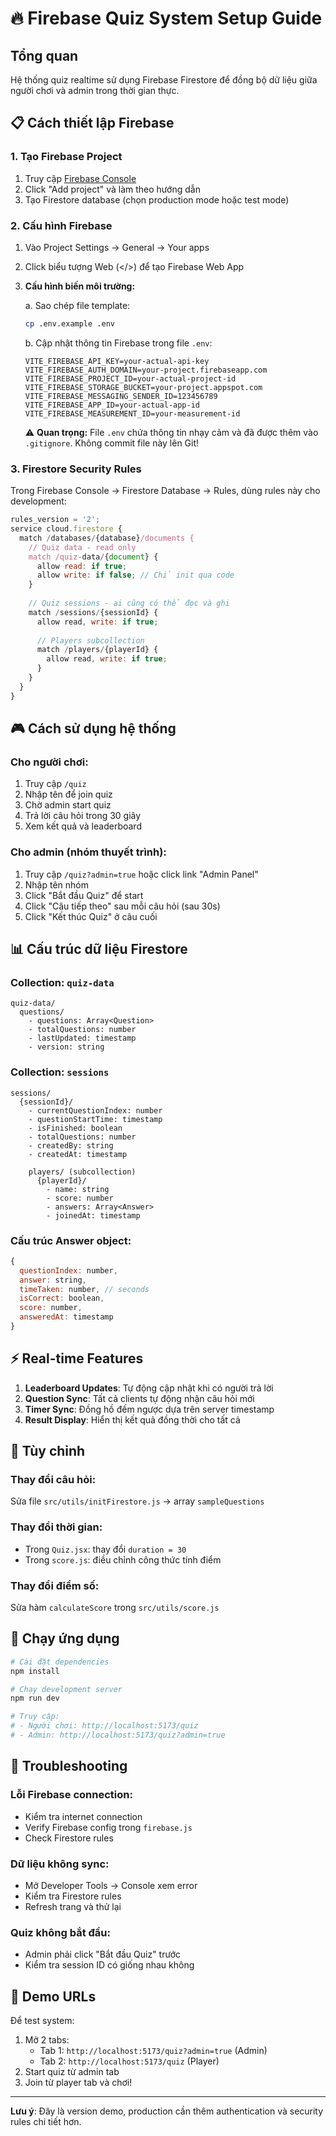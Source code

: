 # 🔥 Firebase Quiz System Setup Guide

## Tổng quan
Hệ thống quiz realtime sử dụng Firebase Firestore để đồng bộ dữ liệu giữa người chơi và admin trong thời gian thực.

## 📋 Cách thiết lập Firebase

### 1. Tạo Firebase Project
1. Truy cập [Firebase Console](https://console.firebase.google.com/)
2. Click "Add project" và làm theo hướng dẫn
3. Tạo Firestore database (chọn production mode hoặc test mode)

### 2. Cấu hình Firebase
1. Vào Project Settings → General → Your apps
2. Click biểu tượng Web (</>) để tạo Firebase Web App
3. **Cấu hình biến môi trường:**

   a. Sao chép file template:
   ```bash
   cp .env.example .env
   ```

   b. Cập nhật thông tin Firebase trong file `.env`:
   ```env
   VITE_FIREBASE_API_KEY=your-actual-api-key
   VITE_FIREBASE_AUTH_DOMAIN=your-project.firebaseapp.com
   VITE_FIREBASE_PROJECT_ID=your-actual-project-id
   VITE_FIREBASE_STORAGE_BUCKET=your-project.appspot.com
   VITE_FIREBASE_MESSAGING_SENDER_ID=123456789
   VITE_FIREBASE_APP_ID=your-actual-app-id
   VITE_FIREBASE_MEASUREMENT_ID=your-measurement-id
   ```

   ⚠️ **Quan trọng:** File `.env` chứa thông tin nhạy cảm và đã được thêm vào `.gitignore`. Không commit file này lên Git!

### 3. Firestore Security Rules
Trong Firebase Console → Firestore Database → Rules, dùng rules này cho development:

```javascript
rules_version = '2';
service cloud.firestore {
  match /databases/{database}/documents {
    // Quiz data - read only
    match /quiz-data/{document} {
      allow read: if true;
      allow write: if false; // Chỉ init qua code
    }
    
    // Quiz sessions - ai cũng có thể đọc và ghi
    match /sessions/{sessionId} {
      allow read, write: if true;
      
      // Players subcollection
      match /players/{playerId} {
        allow read, write: if true;
      }
    }
  }
}
```

## 🎮 Cách sử dụng hệ thống

### Cho người chơi:
1. Truy cập `/quiz` 
2. Nhập tên để join quiz
3. Chờ admin start quiz
4. Trả lời câu hỏi trong 30 giây
5. Xem kết quả và leaderboard

### Cho admin (nhóm thuyết trình):
1. Truy cập `/quiz?admin=true` hoặc click link "Admin Panel" 
2. Nhập tên nhóm
3. Click "Bắt đầu Quiz" để start
4. Click "Câu tiếp theo" sau mỗi câu hỏi (sau 30s)
5. Click "Kết thúc Quiz" ở câu cuối

## 📊 Cấu trúc dữ liệu Firestore

### Collection: `quiz-data`
```
quiz-data/
  questions/
    - questions: Array<Question>
    - totalQuestions: number
    - lastUpdated: timestamp
    - version: string
```

### Collection: `sessions`
```
sessions/
  {sessionId}/
    - currentQuestionIndex: number
    - questionStartTime: timestamp  
    - isFinished: boolean
    - totalQuestions: number
    - createdBy: string
    - createdAt: timestamp
    
    players/ (subcollection)
      {playerId}/
        - name: string
        - score: number
        - answers: Array<Answer>
        - joinedAt: timestamp
```

### Cấu trúc Answer object:
```javascript
{
  questionIndex: number,
  answer: string,
  timeTaken: number, // seconds
  isCorrect: boolean,
  score: number,
  answeredAt: timestamp
}
```

## ⚡ Real-time Features

1. **Leaderboard Updates**: Tự động cập nhật khi có người trả lời
2. **Question Sync**: Tất cả clients tự động nhận câu hỏi mới
3. **Timer Sync**: Đồng hồ đếm ngược dựa trên server timestamp
4. **Result Display**: Hiển thị kết quả đồng thời cho tất cả

## 🔧 Tùy chỉnh

### Thay đổi câu hỏi:
Sửa file `src/utils/initFirestore.js` → array `sampleQuestions`

### Thay đổi thời gian:
- Trong `Quiz.jsx`: thay đổi `duration = 30` 
- Trong `score.js`: điều chỉnh công thức tính điểm

### Thay đổi điểm số:
Sửa hàm `calculateScore` trong `src/utils/score.js`

## 🚀 Chạy ứng dụng

```bash
# Cài đặt dependencies
npm install

# Chạy development server
npm run dev

# Truy cập:
# - Người chơi: http://localhost:5173/quiz
# - Admin: http://localhost:5173/quiz?admin=true
```

## 🐛 Troubleshooting

### Lỗi Firebase connection:
- Kiểm tra internet connection
- Verify Firebase config trong `firebase.js`
- Check Firestore rules

### Dữ liệu không sync:
- Mở Developer Tools → Console xem error
- Kiểm tra Firestore rules
- Refresh trang và thử lại

### Quiz không bắt đầu:
- Admin phải click "Bắt đầu Quiz" trước
- Kiểm tra session ID có giống nhau không

## 📱 Demo URLs

Để test system:
1. Mở 2 tabs:
   - Tab 1: `http://localhost:5173/quiz?admin=true` (Admin)
   - Tab 2: `http://localhost:5173/quiz` (Player)
2. Start quiz từ admin tab
3. Join từ player tab và chơi!

---

**Lưu ý**: Đây là version demo, production cần thêm authentication và security rules chi tiết hơn.